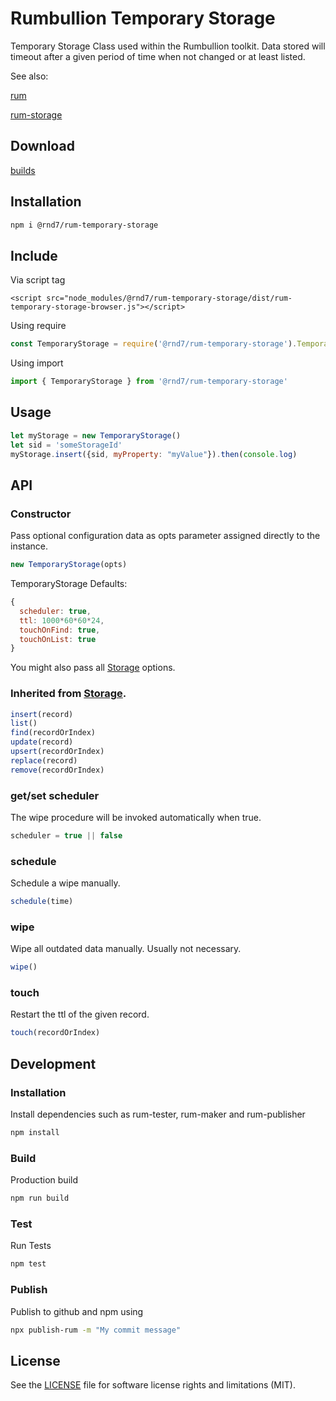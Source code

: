 # Rumbullion Temporary Storage
Temporary Storage Class used within the Rumbullion toolkit. Data stored will timeout after a given period of time when not changed or at least listed.

See also:

[rum](https://github.com/rnd7/rum)

[rum-storage](https://github.com/rnd7/rum-storage)

## Download
[builds](https://github.com/rnd7/rum-temporary-storage/tree/master/dist)

## Installation

```bash
npm i @rnd7/rum-temporary-storage

```
## Include

Via script tag
```
<script src="node_modules/@rnd7/rum-temporary-storage/dist/rum-temporary-storage-browser.js"></script>
```

Using require
```javascript
const TemporaryStorage = require('@rnd7/rum-temporary-storage').TemporaryStorage
```

Using import
```javascript
import { TemporaryStorage } from '@rnd7/rum-temporary-storage'
```

## Usage
```javascript
let myStorage = new TemporaryStorage()
let sid = 'someStorageId'
myStorage.insert({sid, myProperty: "myValue"}).then(console.log)
```
## API

### Constructor
Pass optional configuration data as opts parameter assigned directly to the instance.
```javascript
new TemporaryStorage(opts)
```

TemporaryStorage Defaults:
```javascript
{
  scheduler: true,
  ttl: 1000*60*60*24,
  touchOnFind: true,
  touchOnList: true
}
```

You might also pass all [Storage](https://github.com/rnd7/rum-storage) options.

### Inherited from [Storage](https://github.com/rnd7/rum-storage).
```javascript
insert(record)
list()
find(recordOrIndex)
update(record)
upsert(recordOrIndex)
replace(record)
remove(recordOrIndex)
```

### get/set scheduler
The wipe procedure will be invoked automatically when true.
```javascript
scheduler = true || false
```

### schedule
Schedule a wipe manually.
```javascript
schedule(time)
```

### wipe
Wipe all outdated data manually. Usually not necessary.
```javascript
wipe()
```

### touch
Restart the ttl of the given record.
```javascript
touch(recordOrIndex)
```

## Development

### Installation
Install dependencies such as rum-tester, rum-maker and rum-publisher
```bash
npm install
```

### Build
Production build
```bash
npm run build
```

### Test
Run Tests
```bash
npm test
```

### Publish
Publish to github and npm using
```bash
npx publish-rum -m "My commit message"
```

## License
See the [LICENSE](https://github.com/rnd7/rum-temporary-storage/tree/master/LICENSE.md) file for software license rights and limitations (MIT).
